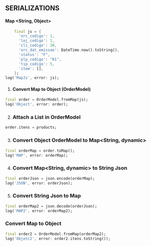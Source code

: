 ## SERIALIZATIONS
#### Map <String, Object>
```dart
    final js = {
      'orc_codigo': 1,
      'loj_codigo': 1,
      'cli_codigo': 30, 
      'orc_dat_emissao': DateTime.now().toString(),
      'status': "F",
      'plp_codigo': "01",
      'tip_codigo': 5,
      'item': [],
    };
log('MapJs', error: js);
```
1. #### Convert Map to Object (OrderModel)
```dart 
final order = OrderModel.fromMap(js);
log('Object', error: order);
```
2. ### Attach a List<OrderItemModel> in OrderModel
```dart
order.itens = products;
```
3. ### Convert Object OrderModel to Map<String, dynamic>
```dart
final orderMap = order.toMap();
log('MAP', error: orderMap);
```
4. ### Convert Map<String, dynamic> to String Json
```dart
final orderJson = json.encode(orderMap);
log('JSON', error: orderJson);
```
5. ### Convert String Json to Map
```dart
final orderMap2 = json.decode(orderJson);
log('MAP2', error: orderMap2);
```
### Convert Map to Object
```dart
final order2 = OrderModel.fromMap(orderMap2);
log('Objetc2', error: order2.itens.toString());
```

